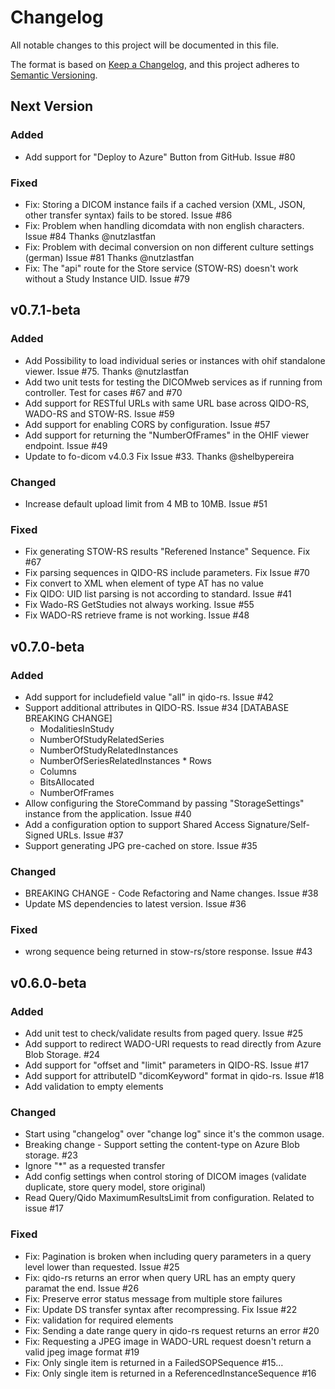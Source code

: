 # Changelog
All notable changes to this project will be documented in this file.

The format is based on [Keep a Changelog](https://keepachangelog.com/en/1.0.0/),
and this project adheres to [Semantic Versioning](https://semver.org/spec/v2.0.0.html).

## Next Version

### Added
- Add support for "Deploy to Azure" Button from GitHub. Issue #80

### Fixed
- Fix: Storing a DICOM instance fails if a cached version (XML, JSON, other transfer syntax) fails to be stored. Issue #86
- Fix: Problem when handling dicomdata with non english characters. Issue #84 Thanks @nutzlastfan
- Fix: Problem with decimal conversion on non different culture settings (german) Issue #81 Thanks @nutzlastfan
- Fix: The "api" route for the Store service (STOW-RS) doesn't work without a Study Instance UID. Issue #79

## v0.7.1-beta

### Added
- Add Possibility to load individual series or instances with ohif standalone viewer. Issue #75. Thanks @nutzlastfan
- Add two unit tests for testing the DICOMweb services as if running from controller. Test for cases #67 and #70
- Add support for RESTful URLs with same URL base across QIDO-RS, WADO-RS and STOW-RS. Issue #59
- Add support for enabling CORS by configuration. Issue #57
- Add support for returning the "NumberOfFrames" in the OHIF viewer endpoint. Issue #49
- Update to fo-dicom v4.0.3 Fix Issue #33. Thanks @shelbypereira

### Changed
- Increase default upload limit from 4 MB to 10MB. Issue #51

### Fixed
- Fix generating STOW-RS results "Referened Instance" Sequence. Fix #67
- Fix parsing sequences in QIDO-RS include parameters. Fix Issue #70
- Fix convert to XML when element of type AT has no value
- Fix QIDO: UID list parsing is not according to standard. Issue #41
- Fix Wado-RS GetStudies not always working. Issue #55
- Fix WADO-RS retrieve frame is not working. Issue #48

## v0.7.0-beta

### Added
- Add support for includefield value "all" in qido-rs. Issue #42
- Support additional attributes in QIDO-RS. Issue #34 [DATABASE BREAKING CHANGE]
  - ModalitiesInStudy
  - NumberOfStudyRelatedSeries
  - NumberOfStudyRelatedInstances 
  - NumberOfSeriesRelatedInstances * Rows
  - Columns
  - BitsAllocated 
  - NumberOfFrames
- Allow configuring the StoreCommand by passing "StorageSettings" instance from the application. Issue #40
- Add a configuration option to support Shared Access Signature/Self-Signed URLs. Issue #37
- Support generating JPG pre-cached on store. Issue #35

### Changed

- BREAKING CHANGE - Code Refactoring and Name changes. Issue #38 
- Update MS dependencies to latest version. Issue #36

### Fixed
- wrong sequence being returned in stow-rs/store response. Issue #43

## v0.6.0-beta

### Added
- Add unit test to check/validate results from paged query. Issue #25
- Add support to redirect WADO-URI requests to read directly from Azure Blob Storage. #24
- Add support for "offset and "limit" parameters in QIDO-RS. Issue #17
- Add support for attributeID "dicomKeyword" format in qido-rs. Issue #18
- Add validation to empty elements

### Changed
- Start using "changelog" over "change log" since it's the common usage.
- Breaking change - Support setting the content-type on Azure Blob storage. #23
- Ignore "*" as a requested transfer
- Add config settings when control storing of DICOM images (validate duplicate, store query model, store original)
- Read Query/Qido MaximumResultsLimit from configuration. Related to issue #17

### Fixed
- Fix: Pagination is broken when including query parameters in a query level lower than requested. Issue #25
- Fix: qido-rs returns an error when query URL has an empty query paramat the end. Issue #26
- Fix: Preserve error status message from multiple store failures
- Fix: Update DS transfer syntax after recompressing. Fix Issue #22
- Fix: validation for required elements
- Fix: Sending a date range query in qido-rs request returns an error #20
- Fix: Requesting a JPEG image in WADO-URL request doesn't return a valid jpeg image format #19
- Fix: Only single item is returned in a FailedSOPSequence #15…
- Fix: Only single item is returned in a ReferencedInstanceSequence  #16